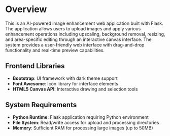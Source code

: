 # Overview

This is an AI-powered image enhancement web application built with Flask. The application allows users to upload images and apply various enhancement operations including upscaling, background removal, resizing, and area-specific editing through an interactive canvas interface. The system provides a user-friendly web interface with drag-and-drop functionality and real-time preview capabilities.



## Frontend Libraries
- **Bootstrap**: UI framework with dark theme support
- **Font Awesome**: Icon library for interface elements
- **HTML5 Canvas API**: Interactive drawing and selection tools

## System Requirements
- **Python Runtime**: Flask application requiring Python environment
- **File System**: Read/write access for upload and processing directories
- **Memory**: Sufficient RAM for processing large images (up to 50MB)